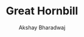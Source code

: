 ---
#YAML part
layout: post
title: Great Hornbill
author: Akshay Bharadwaj
description: "Hornbill on a tree"
categories: pictures
image: "/blog/assets/images/Pictures/Great_Hornbill-Akshay_Bharadwaj.jpeg"
---